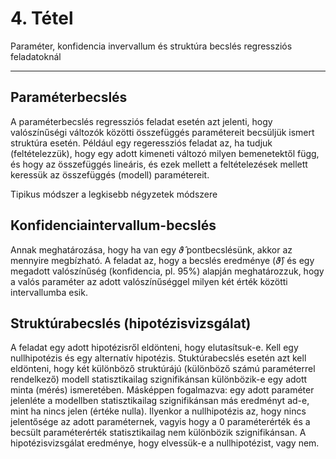 # 4. Tétel

Paraméter, konfidencia invervallum és struktúra becslés regressziós feladatoknál

---


## Paraméterbecslés

A paraméterbecslés regressziós feladat esetén azt jelenti, hogy valószínűségi változók közötti összefüggés paramétereit becsüljük ismert struktúra esetén. Például egy regeressziós feladat az, ha tudjuk (feltételezzük), hogy egy adott kimeneti változó milyen bemenetektől függ, és hogy az összefüggés lineáris, és ezek mellett a feltételezések mellett keressük az összefüggés (modell) paramétereit.

Tipikus módszer a legkisebb négyzetek módszere


## Konfidenciaintervallum-becslés

Annak meghatározása, hogy ha van egy $\hat\vartheta$ pontbecslésünk, akkor az mennyire megbízható. A feladat az, hogy a becslés eredménye ($\hat\vartheta$) és egy megadott valószínűség (konfidencia, pl. 95%) alapján meghatározzuk, hogy a valós paraméter az adott valószínűséggel milyen két érték közötti intervallumba esik.


## Struktúrabecslés (hipotézisvizsgálat)

A feladat egy adott hipotézisről eldönteni, hogy elutasítsuk-e. Kell egy nullhipotézis és egy alternatív hipotézis. Stuktúrabecslés esetén azt kell eldönteni, hogy két különböző struktúrájú (különböző számú paraméterrel rendelkező) modell statisztikailag szignifikánsan különbözik-e egy adott minta (mérés) ismeretében. Másképpen fogalmazva: egy adott paraméter jelenléte a modellben statisztikailag szignifikánsan más eredményt ad-e, mint ha nincs jelen (értéke nulla). Ilyenkor a nullhipotézis az, hogy nincs jelentősége az adott paraméternek, vagyis hogy a 0 paraméterérték és a becsült paraméterérték statisztikailag nem különbözik szignifikánsan. A hipotézisvizsgálat eredménye, hogy elvessük-e a nullhipotézist, vagy nem.

